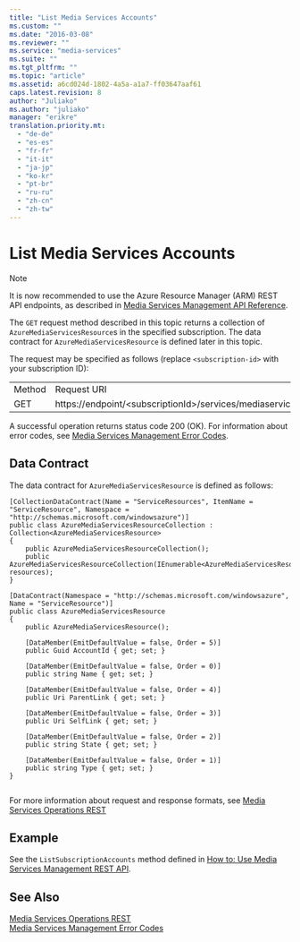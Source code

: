 ```yaml
---
title: "List Media Services Accounts"
ms.custom: ""
ms.date: "2016-03-08"
ms.reviewer: ""
ms.service: "media-services"
ms.suite: ""
ms.tgt_pltfrm: ""
ms.topic: "article"
ms.assetid: a6cd024d-1802-4a5a-a1a7-ff03647aaf61
caps.latest.revision: 8
author: "Juliako"
ms.author: "juliako"
manager: "erikre"
translation.priority.mt: 
  - "de-de"
  - "es-es"
  - "fr-fr"
  - "it-it"
  - "ja-jp"
  - "ko-kr"
  - "pt-br"
  - "ru-ru"
  - "zh-cn"
  - "zh-tw"
---
```

# List Media Services Accounts
> [!NOTE]
>  It is now recommended to use  the Azure Resource Manager (ARM) REST API endpoints, as described in [Media Services Management API Reference](../Topic/Media%20Services%20Management%20API%20Reference.md).  
  
 The `GET` request method described in this topic returns a collection of `AzureMediaServicesResource`s in the specified subscription. The data contract for `AzureMediaServicesResource` is defined later in this topic.  
  
 The request may be specified as follows (replace `<subscription-id>` with your subscription ID):  
  
|||  
|-|-|  
|Method|Request URI|  
|GET|https://endpoint/\<subscriptionId>/services/mediaservices/Accounts|  
  
 A successful operation returns status code 200 (OK). For information about error codes, see [Media Services Management Error Codes](../MediaServicesOperations_RESTAPI/media-services-management-error-codes.md).  
  
## Data Contract  
 The data contract for `AzureMediaServicesResource` is defined as follows:  
  
```  
[CollectionDataContract(Name = "ServiceResources", ItemName = "ServiceResource", Namespace = "http://schemas.microsoft.com/windowsazure")]   
public class AzureMediaServicesResourceCollection : Collection<AzureMediaServicesResource>   
{   
    public AzureMediaServicesResourceCollection();   
    public AzureMediaServicesResourceCollection(IEnumerable<AzureMediaServicesResource> resources);  
}  
  
[DataContract(Namespace = "http://schemas.microsoft.com/windowsazure", Name = "ServiceResource")]   
public class AzureMediaServicesResource   
{   
    public AzureMediaServicesResource();   
  
    [DataMember(EmitDefaultValue = false, Order = 5)]   
    public Guid AccountId { get; set; }   
  
    [DataMember(EmitDefaultValue = false, Order = 0)]   
    public string Name { get; set; }   
  
    [DataMember(EmitDefaultValue = false, Order = 4)]   
    public Uri ParentLink { get; set; }  
  
    [DataMember(EmitDefaultValue = false, Order = 3)]   
    public Uri SelfLink { get; set; }   
  
    [DataMember(EmitDefaultValue = false, Order = 2)]   
    public string State { get; set; }  
  
    [DataMember(EmitDefaultValue = false, Order = 1)]   
    public string Type { get; set; }   
}  
  
```  
  
 For more information about request and response formats, see [Media Services Operations REST](../MediaServicesOperations_RESTAPI/media-services-operations-rest.md)  
  
## Example  
 See the `ListSubscriptionAccounts` method defined in [How to: Use Media Services Management REST API](../MediaServicesOperations_RESTAPI/how-to--use-media-services-management-rest-api.md).  
  
## See Also  
 [Media Services Operations REST](../MediaServicesOperations_RESTAPI/media-services-operations-rest.md)   
 [Media Services Management Error Codes](../MediaServicesOperations_RESTAPI/media-services-management-error-codes.md)